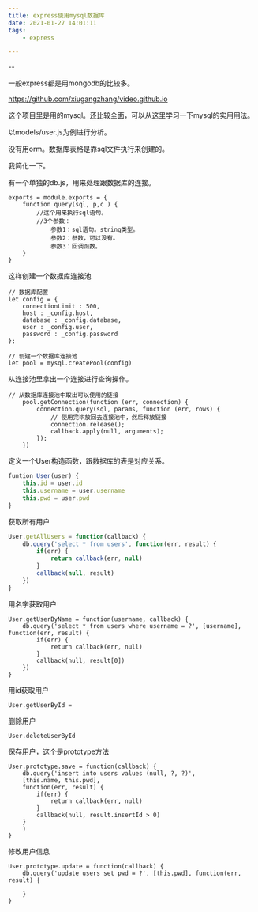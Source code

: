 ```yaml
---
title: express使用mysql数据库
date: 2021-01-27 14:01:11
tags:
	- express

---
```


--

一般express都是用mongodb的比较多。

https://github.com/xiugangzhang/video.github.io

这个项目里是用的mysql。还比较全面，可以从这里学习一下mysql的实用用法。

以models/user.js为例进行分析。

没有用orm。数据库表格是靠sql文件执行来创建的。

我简化一下。

有一个单独的db.js，用来处理跟数据库的连接。

```
exports = module.exports = {
	function query(sql, p,c ) {
		//这个用来执行sql语句。
		//3个参数：
			参数1：sql语句。string类型。
			参数2：参数，可以没有。
			参数3：回调函数。
	}
}
```

这样创建一个数据库连接池

```
// 数据库配置
let config = {
    connectionLimit : 500,
    host : _config.host,
    database : _config.database,
    user : _config.user,
    password : _config.password
};

// 创建一个数据库连接池
let pool = mysql.createPool(config)
```

从连接池里拿出一个连接进行查询操作。

```
// 从数据库连接池中取出可以使用的链接
    pool.getConnection(function (err, connection) {
        connection.query(sql, params, function (err, rows) {
            // 使用完毕放回去连接池中，然后释放链接
            connection.release();
            callback.apply(null, arguments);
        });
    })
```



定义一个User构造函数，跟数据库的表是对应关系。



```javascript
funtion User(user) {
    this.id = user.id
    this.username = user.username
    this.pwd = user.pwd
}
```

获取所有用户

```javascript
User.getAllUsers = function(callback) {
	db.query('select * from users', function(err, result) {
        if(err) {
            return callback(err, null)
        }
        callback(null, result)
    })
}
```

用名字获取用户

```
User.getUserByName = function(username, callback) {
	db.query('select * from users where username = ?', [username], function(err, result) {
		if(err) {
			return callback(err, null)
		} 
		callback(null, result[0])
	})
}
```

用id获取用户

```
User.getUserById = 
```

删除用户

```
User.deleteUserById
```

保存用户，这个是prototype方法

```
User.prototype.save = function(callback) {
	db.query('insert into users values (null, ?, ?)', 
	[this.name, this.pwd],
	function(err, result) {
		if(err) {
			return callback(err, null)
		}
		callback(null, result.insertId > 0)
	}
	)
}
```

修改用户信息

```
User.prototype.update = function(callback) {
	db.query('update users set pwd = ?', [this.pwd], function(err, result) {
	
	}
}
```



